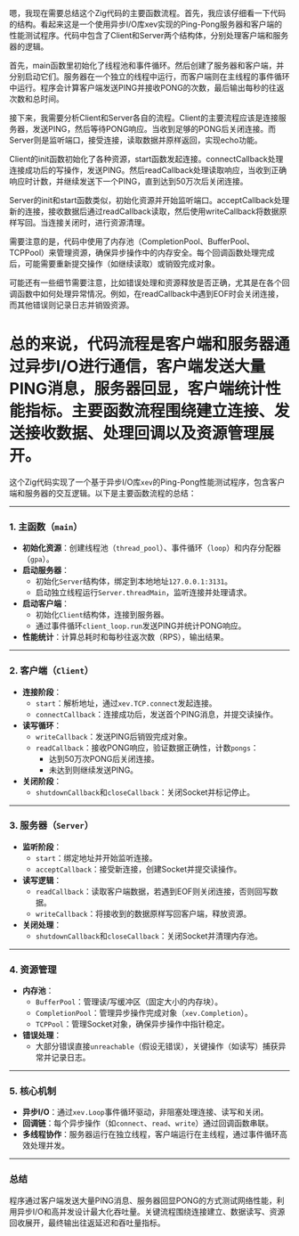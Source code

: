 嗯，我现在需要总结这个Zig代码的主要函数流程。首先，我应该仔细看一下代码的结构。看起来这是一个使用异步I/O库xev实现的Ping-Pong服务器和客户端的性能测试程序。代码中包含了Client和Server两个结构体，分别处理客户端和服务器的逻辑。

首先，main函数里初始化了线程池和事件循环。然后创建了服务器和客户端，并分别启动它们。服务器在一个独立的线程中运行，而客户端则在主线程的事件循环中运行。程序会计算客户端发送PING并接收PONG的次数，最后输出每秒的往返次数和总时间。

接下来，我需要分析Client和Server各自的流程。Client的主要流程应该是连接服务器，发送PING，然后等待PONG响应。当收到足够的PONG后关闭连接。而Server则是监听端口，接受连接，读取数据并原样返回，实现echo功能。

Client的init函数初始化了各种资源，start函数发起连接。connectCallback处理连接成功后的写操作，发送PING。然后readCallback处理读取响应，当收到正确响应时计数，并继续发送下一个PING，直到达到50万次后关闭连接。

Server的init和start函数类似，初始化资源并开始监听端口。acceptCallback处理新的连接，接收数据后通过readCallback读取，然后使用writeCallback将数据原样写回。当连接关闭时，进行资源清理。

需要注意的是，代码中使用了内存池（CompletionPool、BufferPool、TCPPool）来管理资源，确保异步操作中的内存安全。每个回调函数处理完成后，可能需要重新提交操作（如继续读取）或销毁完成对象。

可能还有一些细节需要注意，比如错误处理和资源释放是否正确，尤其是在各个回调函数中如何处理异常情况。例如，在readCallback中遇到EOF时会关闭连接，而其他错误则记录日志并销毁资源。

总的来说，代码流程是客户端和服务器通过异步I/O进行通信，客户端发送大量PING消息，服务器回显，客户端统计性能指标。主要函数流程围绕建立连接、发送接收数据、处理回调以及资源管理展开。
================================================
这个Zig代码实现了一个基于异步I/O库`xev`的Ping-Pong性能测试程序，包含客户端和服务器的交互逻辑。以下是主要函数流程的总结：

---

### **1. 主函数（`main`）**
- **初始化资源**：创建线程池（`thread_pool`）、事件循环（`loop`）和内存分配器（`gpa`）。
- **启动服务器**：
  - 初始化`Server`结构体，绑定到本地地址`127.0.0.1:3131`。
  - 启动独立线程运行`Server.threadMain`，监听连接并处理请求。
- **启动客户端**：
  - 初始化`Client`结构体，连接到服务器。
  - 通过事件循环`client_loop.run`发送PING并统计PONG响应。
- **性能统计**：计算总耗时和每秒往返次数（RPS），输出结果。

---

### **2. 客户端（`Client`）**
- **连接阶段**：
  - `start`：解析地址，通过`xev.TCP.connect`发起连接。
  - `connectCallback`：连接成功后，发送首个PING消息，并提交读操作。
- **读写循环**：
  - `writeCallback`：发送PING后销毁完成对象。
  - `readCallback`：接收PONG响应，验证数据正确性，计数`pongs`：
    - 达到50万次PONG后关闭连接。
    - 未达到则继续发送PING。
- **关闭阶段**：
  - `shutdownCallback`和`closeCallback`：关闭Socket并标记停止。

---

### **3. 服务器（`Server`）**
- **监听阶段**：
  - `start`：绑定地址并开始监听连接。
  - `acceptCallback`：接受新连接，创建Socket并提交读操作。
- **读写逻辑**：
  - `readCallback`：读取客户端数据，若遇到EOF则关闭连接，否则回写数据。
  - `writeCallback`：将接收到的数据原样写回客户端，释放资源。
- **关闭处理**：
  - `shutdownCallback`和`closeCallback`：关闭Socket并清理内存池。

---

### **4. 资源管理**
- **内存池**：
  - `BufferPool`：管理读/写缓冲区（固定大小的内存块）。
  - `CompletionPool`：管理异步操作完成对象（`xev.Completion`）。
  - `TCPPool`：管理Socket对象，确保异步操作中指针稳定。
- **错误处理**：
  - 大部分错误直接`unreachable`（假设无错误），关键操作（如读写）捕获异常并记录日志。

---

### **5. 核心机制**
- **异步I/O**：通过`xev.Loop`事件循环驱动，非阻塞处理连接、读写和关闭。
- **回调链**：每个异步操作（如`connect`、`read`、`write`）通过回调函数串联。
- **多线程协作**：服务器运行在独立线程，客户端运行在主线程，通过事件循环高效处理并发。

---

### **总结**
程序通过客户端发送大量PING消息、服务器回显PONG的方式测试网络性能，利用异步I/O和高并发设计最大化吞吐量。关键流程围绕连接建立、数据读写、资源回收展开，最终输出往返延迟和吞吐量指标。